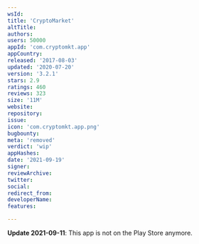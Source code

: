 ```yaml
---
wsId: 
title: 'CryptoMarket'
altTitle: 
authors: 
users: 50000
appId: 'com.cryptomkt.app'
appCountry: 
released: '2017-08-03'
updated: '2020-07-20'
version: '3.2.1'
stars: 2.9
ratings: 460
reviews: 323
size: '11M'
website: 
repository: 
issue: 
icon: 'com.cryptomkt.app.png'
bugbounty: 
meta: 'removed'
verdict: 'wip'
appHashes: 
date: '2021-09-19'
signer: 
reviewArchive: 
twitter: 
social: 
redirect_from: 
developerName: 
features: 

---
```


**Update 2021-09-11**: This app is not on the Play Store anymore.

